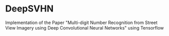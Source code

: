 # DeepSVHN
Implementation of the Paper "Multi-digit Number Recognition from Street View Imagery using Deep Convolutional Neural Networks" using Tensorflow
